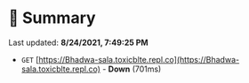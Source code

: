 # 📖 Summary
Last updated: **8/24/2021, 7:49:25 PM**

- `GET` [https://Bhadwa-sala.toxicblte.repl.co](https://Bhadwa-sala.toxicblte.repl.co) - **Down** (701ms)
